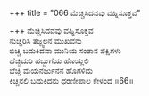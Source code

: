 +++
title = "066 ಮೆಚ್ಚಿಸಿದವವು ವಹ್ನಿಸೂಕ್ತವ"

+++
ಮೆಚ್ಚಿಸಿದವವು ವಹ್ನಿಸೂಕ್ತವ  
ನುಚ್ಚರಿಸಿ ತಜ್ಜ್ವಲನ ಮುಖವನು  
ಬಿಚ್ಚಿ ಬದುಕಿದವಾ ಮುನಿಯ ಸಂತಾನ ಪಕ್ಷಿಗಳು   
ಹೆಚ್ಚಿದುರಿ ಹಬ್ಬುಗೆಯ ಹೊಯ್ಲಲಿ  
ಬೆಚ್ಚಿ ಮಯನರ್ಜುನನ ಹೊಗಳಿದು  
ಕಿಚ್ಚಿನಲಿ ಬದುಕಿದನು ಧರಣೀಪಾಲ ಕೇಳೆಂದ     ॥66॥